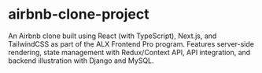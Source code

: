 # airbnb-clone-project
An Airbnb clone built using React (with TypeScript), Next.js, and TailwindCSS as part of the ALX Frontend Pro program. Features server-side rendering, state management with Redux/Context API, API integration, and backend illustration with Django and MySQL.
